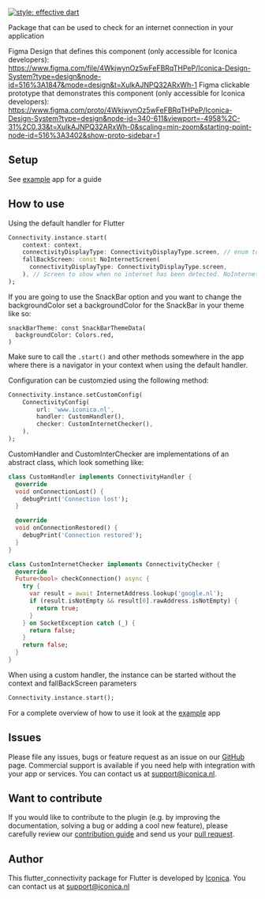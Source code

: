 [![style: effective dart](https://img.shields.io/badge/style-effective_dart-40c4ff.svg)](https://github.com/tenhobi/effective_dart)

Package that can be used to check for an internet connection in your application

Figma Design that defines this component (only accessible for Iconica developers): https://www.figma.com/file/4WkjwynOz5wFeFBRqTHPeP/Iconica-Design-System?type=design&node-id=516%3A1847&mode=design&t=XulkAJNPQ32ARxWh-1
Figma clickable prototype that demonstrates this component (only accessible for Iconica developers): https://www.figma.com/proto/4WkjwynOz5wFeFBRqTHPeP/Iconica-Design-System?type=design&node-id=340-611&viewport=-4958%2C-31%2C0.33&t=XulkAJNPQ32ARxWh-0&scaling=min-zoom&starting-point-node-id=516%3A3402&show-proto-sidebar=1

## Setup

See [example](./example/lib/main.dart) app for a guide

## How to use

Using the default handler for Flutter

```dart
Connectivity.instance.start(
    context: context,
    connectivityDisplayType: ConnectivityDisplayType.screen, // enum to set how the connectivity widget will display, Default ConnectivityDisplayType.screen.
    fallBackScreen: const NoInternetScreen(
      connectivityDisplayType: ConnectivityDisplayType.screen,
    ), // Screen to show when no internet has been detected. NoInternetScreen is a screen provided by this package but any can be used. When you override the default implementation of the fallBackScreen make sure you also give the same connectivityDisplayType to the fallBackScreen.
);
```

If you are going to use the SnackBar option and you want to change the backgroundColor set a backgroundColor for the SnackBar in your theme like so:

```
snackBarTheme: const SnackBarThemeData(
  backgroundColor: Colors.red,
)
```

Make sure to call the `.start()` and other methods somewhere in the app where there is a navigator in your context when using the default handler.

Configuration can be customzied using the following method:

```dart
Connectivity.instance.setCustomConfig(
    ConnectivityConfig(
        url: 'www.iconica.nl',
        handler: CustomHandler(),
        checker: CustomInternetChecker(),
    ),
);
```

CustomHandler and CustomInterChecker are implementations of an abstract class, which look something like:

```dart
class CustomHandler implements ConnectivityHandler {
  @override
  void onConnectionLost() {
    debugPrint('Connection lost');
  }

  @override
  void onConnectionRestored() {
    debugPrint('Connection restored');
  }
}
```

```dart
class CustomInternetChecker implements ConnectivityChecker {
  @override
  Future<bool> checkConnection() async {
    try {
      var result = await InternetAddress.lookup('google.nl');
      if (result.isNotEmpty && result[0].rawAddress.isNotEmpty) {
        return true;
      }
    } on SocketException catch (_) {
      return false;
    }
    return false;
  }
}
```

When using a custom handler, the instance can be started without the context and fallBackScreen parameters

```dart
Connectivity.instance.start();
```

For a complete overview of how to use it look at the [example](./example/lib/main.dart) app

## Issues

Please file any issues, bugs or feature request as an issue on our [GitHub](https://github.com/Iconica-Development/flutter_connectivity) page. Commercial support is available if you need help with integration with your app or services. You can contact us at [support@iconica.nl](mailto:support@iconica.nl).

## Want to contribute

If you would like to contribute to the plugin (e.g. by improving the documentation, solving a bug or adding a cool new feature), please carefully review our [contribution guide](../CONTRIBUTING.md) and send us your [pull request](https://github.com/Iconica-Development/flutter_connectivity/pulls).

## Author

This flutter_connectivity package for Flutter is developed by [Iconica](https://iconica.nl). You can contact us at <support@iconica.nl>
